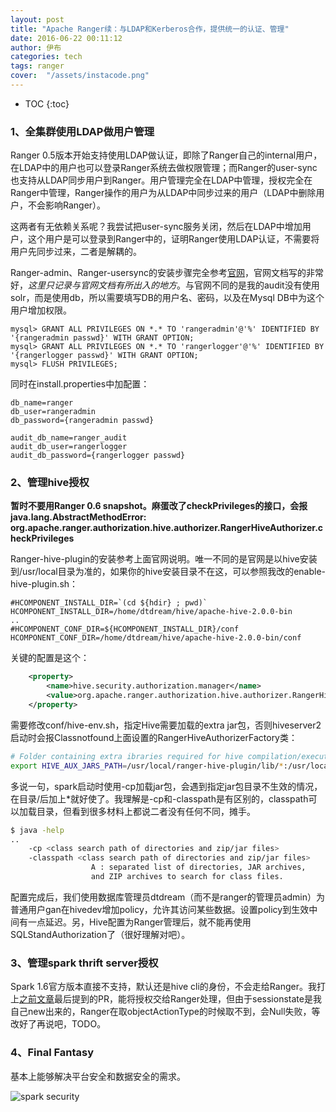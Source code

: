 ```yaml
---
layout: post
title: "Apache Ranger续：与LDAP和Kerberos合作，提供统一的认证、管理"
date: 2016-06-22 00:11:12
author: 伊布
categories: tech
tags: ranger
cover:  "/assets/instacode.png"
---
```


* TOC
{:toc}

### 1、全集群使用LDAP做用户管理

Ranger 0.5版本开始支持使用LDAP做认证，即除了Ranger自己的internal用户，在LDAP中的用户也可以登录Ranger系统去做权限管理；而Ranger的user-sync也支持从LDAP同步用户到Ranger。用户管理完全在LDAP中管理，授权完全在Ranger中管理，Ranger操作的用户为从LDAP中同步过来的用户（LDAP中删除用户，不会影响Ranger）。

这两者有无依赖关系呢？我尝试把user-sync服务关闭，然后在LDAP中增加用户，这个用户是可以登录到Ranger中的，证明Ranger使用LDAP认证，不需要将用户先同步过来，二者是解耦的。

Ranger-admin、Ranger-usersync的安装步骤完全参考[官网](https://cwiki.apache.org/confluence/display/RANGER/Apache+Ranger+0.5.0+Installation#ApacheRanger0.5.0Installation-InstallandconfigureSolrorSolrCloud)，官网文档写的非常好，*这里只记录与官网文档有所出入的地方*。与官网不同的是我的audit没有使用solr，而是使用db，所以需要填写DB的用户名、密码，以及在Mysql DB中为这个用户增加权限。

```
mysql> GRANT ALL PRIVILEGES ON *.* TO 'rangeradmin'@'%' IDENTIFIED BY '{rangeradmin passwd}' WITH GRANT OPTION;
mysql> GRANT ALL PRIVILEGES ON *.* TO 'rangerlogger'@'%' IDENTIFIED BY '{rangerlogger passwd}' WITH GRANT OPTION;
mysql> FLUSH PRIVILEGES;
```

同时在install.properties中加配置：

```
db_name=ranger
db_user=rangeradmin
db_password={rangeradmin passwd}

audit_db_name=ranger_audit
audit_db_user=rangerlogger
audit_db_password={rangerlogger passwd}
```

### 2、管理hive授权


**暂时不要用Ranger 0.6 snapshot。麻蛋改了checkPrivileges的接口，会报java.lang.AbstractMethodError: org.apache.ranger.authorization.hive.authorizer.RangerHiveAuthorizer.checkPrivileges**

Ranger-hive-plugin的安装参考上面官网说明。唯一不同的是官网是以hive安装到/usr/local目录为准的，如果你的hive安装目录不在这，可以参照我改的enable-hive-plugin.sh：


```
#HCOMPONENT_INSTALL_DIR=`(cd ${hdir} ; pwd)`
HCOMPONENT_INSTALL_DIR=/home/dtdream/hive/apache-hive-2.0.0-bin
..
#HCOMPONENT_CONF_DIR=${HCOMPONENT_INSTALL_DIR}/conf
HCOMPONENT_CONF_DIR=/home/dtdream/hive/apache-hive-2.0.0-bin/conf
```

关键的配置是这个：

```xml
    <property>
        <name>hive.security.authorization.manager</name>
        <value>org.apache.ranger.authorization.hive.authorizer.RangerHiveAuthorizerFactory</value>
    </property>
```

需要修改conf/hive-env.sh，指定Hive需要加载的extra jar包，否则hiveserver2启动时会报Classnotfound上面设置的RangerHiveAuthorizerFactory类：

```bash
# Folder containing extra ibraries required for hive compilation/execution can be controlled by:
export HIVE_AUX_JARS_PATH=/usr/local/ranger-hive-plugin/lib/*:/usr/local/ranger-hive-plugin/lib/ranger-hive-plugin-impl/*
```

多说一句，spark启动时使用-cp加载jar包，会遇到指定jar包目录不生效的情况，在目录/后加上*就好使了。我理解是-cp和-classpath是有区别的，classpath可以加载目录，但看到很多材料上都说二者没有任何不同，摊手。

```bash
$ java -help
..
    -cp <class search path of directories and zip/jar files>
    -classpath <class search path of directories and zip/jar files>
                  A : separated list of directories, JAR archives,
                  and ZIP archives to search for class files.
```

配置完成后，我们使用数据库管理员dtdream（而不是ranger的管理员admin）为普通用户gan在hivedev增加policy，允许其访问某些数据。设置policy到生效中间有一点延迟。另，Hive配置为Ranger管理后，就不能再使用SQLStandAuthorization了（很好理解对吧）。


### 3、管理spark thrift server授权

Spark 1.6官方版本直接不支持，默认还是hive cli的身份，不会走给Ranger。我打上[之前文章](http://www.datastart.cn/tech/2016/06/21/kerberos-3.html)最后提到的PR，能将授权交给Ranger处理，但由于sessionstate是我自己new出来的，Ranger在取objectActionType的时候取不到，会Null失败，等改好了再说吧，TODO。

### 4、Final Fantasy

基本上能够解决平台安全和数据安全的需求。

![spark security](http://7xir15.com1.z0.glb.clouddn.com/spark_security.png)

